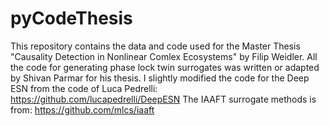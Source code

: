 # pyCodeThesis

This repository contains the data and code used for the Master Thesis "Causality Detection in Nonlinear Comlex Ecosystems"
by Filip Weidler.
All the code for generating phase lock twin surrogates was written or adapted by Shivan Parmar for his thesis.
I slightly modified the code for the Deep ESN from the code of Luca Pedrelli: https://github.com/lucapedrelli/DeepESN
The IAAFT surrogate methods is from: https://github.com/mlcs/iaaft

